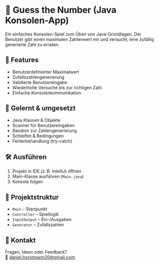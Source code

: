 # 🎲 Guess the Number (Java Konsolen-App)

Ein einfaches Konsolen-Spiel zum Üben von Java-Grundlagen. Der Benutzer gibt einen maximalen Zahlenwert ein und versucht, eine zufällig generierte Zahl zu erraten.

## 🚀 Features
- Benutzerdefinierter Maximalwert
- Zufallszahlengenerierung
- Validierte Benutzereingabe
- Wiederholte Versuche bis zur richtigen Zahl
- Einfache Konsolenkommunikation

## 🧠 Gelernt & umgesetzt
- Java Klassen & Objekte
- Scanner für Benutzereingaben
- Random zur Zahlengenerierung
- Schleifen & Bedingungen
- Fehlerbehandlung (try-catch)

## 🛠️ Ausführen
1. Projekt in IDE (z. B. IntelliJ) öffnen
2. Main-Klasse ausführen (`Main.java`)
3. Konsole folgen

## 📂 Projektstruktur
- `Main` – Startpunkt
- `Controller` – Spiellogik
- `InputOutput` – Ein-/Ausgaben
- `Generator` – Zufallszahlen

## 📧 Kontakt
Fragen, Ideen oder Feedback?  
📩 daniel.horstmann20@gmail.com
